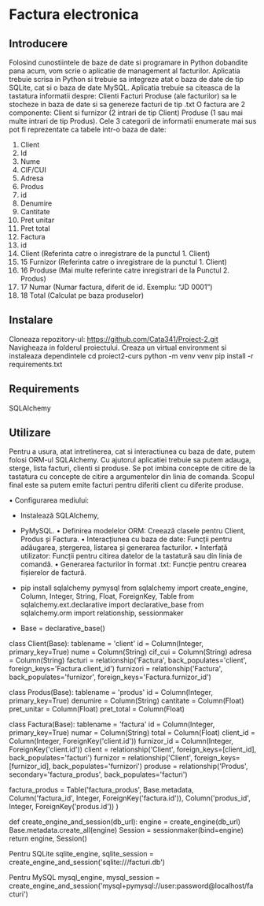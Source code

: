 # Factura electronica


## Introducere

Folosind cunostiintele de baze de date si programare in Python dobandite pana acum, vom scrie o aplicatie de management al facturilor. 
Aplicatia trebuie scrisa in Python si trebuie sa integreze atat o baza de date de tip SQLite, cat si o baza de date MySQL. 
Aplicatia trebuie sa citeasca de la tastatura informatii despre: Clienti Facturi Produse (ale facturilor)
sa le stocheze in baza de date si sa genereze facturi de tip .txt 
O factura are 2 componente: Client si furnizor (2 intrari de tip Client) Produse (1 sau mai multe intrari de tip Produs). 
Cele 3 categorii de informatii enumerate mai sus pot fi reprezentate ca tabele intr-o baza de date: 
1. Client 
2. Id 
3. Nume 
4. CIF/CUI 
5. Adresa 
6. Produs 
7. id 
8. Denumire 
9. Cantitate 
10. Pret unitar 
11. Pret total 
12. Factura 
13. id 
14. Client (Referinta catre o inregistrare de la punctul 1. Client) 
15. 15 Furnizor (Referinta catre o inregistrare de la punctul 1. Client) 
16. 16 Produse (Mai multe referinte catre inregistrari de la Punctul 2. Produs) 
17. 17 Numar (Numar factura, diferit de id. Exemplu: “JD 0001”) 
18. 18 Total (Calculat pe baza produselor)

## Instalare

Cloneaza repozitory-ul:
https://github.com/Cata341/Proiect-2.git
Navigheaza in folderul proiectului.
Creaza un virtual environment si instaleaza dependintele
cd proiect2-curs
python -m venv venv
pip install -r requirements.txt


## Requirements
SQLAlchemy

## Utilizare

Pentru a usura, atat intretinerea, cat si interactiunea cu baza de date, putem folosi ORM-ul SQLAlchemy. 
Cu ajutorul aplicatiei trebuie sa putem adauga, sterge, lista facturi, clienti si produse. 
Se pot imbina concepte de citire de la tastatura cu concepte de citire a argumentelor din linia de comanda. 
Scopul final este sa putem emite facturi pentru diferiti client cu diferite produse.

• Configurarea mediului: 
- Instalează SQLAlchemy, 
- PyMySQL. 
• Definirea modelelor ORM: 
Creează clasele pentru Client, Produs și Factura. 
• Interacțiunea cu baza de date: Funcții pentru adăugarea, ștergerea, listarea și generarea facturilor. 
• Interfață utilizator: Funcții pentru citirea datelor de la tastatură sau din linia de comandă. 
• Generarea facturilor în format .txt: Funcție pentru crearea fișierelor de factură.

- pip install sqlalchemy pymysql from sqlalchemy import create_engine, Column, Integer, String, Float, ForeignKey, Table from sqlalchemy.ext.declarative import declarative_base from sqlalchemy.orm import relationship, sessionmaker
- Base = declarative_base()

class Client(Base): tablename = 'client' id = Column(Integer, primary_key=True) nume = Column(String) cif_cui = Column(String) adresa = Column(String) facturi = relationship('Factura', back_populates='client', foreign_keys='Factura.client_id') furnizori = relationship('Factura', back_populates='furnizor', foreign_keys='Factura.furnizor_id')

class Produs(Base): tablename = 'produs' id = Column(Integer, primary_key=True) denumire = Column(String) cantitate = Column(Float) pret_unitar = Column(Float) pret_total = Column(Float)

class Factura(Base): tablename = 'factura' id = Column(Integer, primary_key=True) numar = Column(String) total = Column(Float) client_id = Column(Integer, ForeignKey('client.id')) furnizor_id = Column(Integer, ForeignKey('client.id')) client = relationship('Client', foreign_keys=[client_id], back_populates='facturi') furnizor = relationship('Client', foreign_keys=[furnizor_id], back_populates='furnizori') produse = relationship('Produs', secondary='factura_produs', back_populates='facturi')

factura_produs = Table('factura_produs', Base.metadata, Column('factura_id', Integer, ForeignKey('factura.id')), Column('produs_id', Integer, ForeignKey('produs.id')) )

def create_engine_and_session(db_url): engine = create_engine(db_url) Base.metadata.create_all(engine) Session = sessionmaker(bind=engine) return engine, Session()

Pentru SQLite
sqlite_engine, sqlite_session = create_engine_and_session('sqlite:///facturi.db')

Pentru MySQL
mysql_engine, mysql_session = create_engine_and_session('mysql+pymysql://user:password@localhost/facturi')
